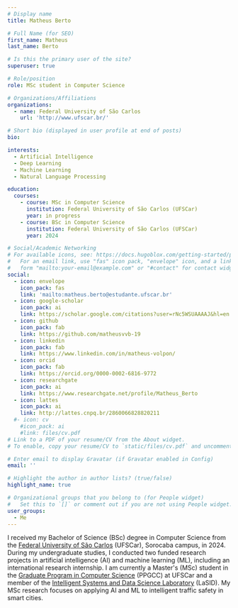 ```yaml
---
# Display name
title: Matheus Berto

# Full Name (for SEO)
first_name: Matheus
last_name: Berto

# Is this the primary user of the site?
superuser: true

# Role/position
role: MSc student in Computer Science

# Organizations/Affiliations
organizations:
  - name: Federal University of São Carlos
    url: 'http://www.ufscar.br/'

# Short bio (displayed in user profile at end of posts)
bio: 

interests:
  - Artificial Intelligence
  - Deep Learning
  - Machine Learning
  - Natural Language Processing

education:
  courses:
    - course: MSc in Computer Science
      institution: Federal University of São Carlos (UFSCar)
      year: in progress
    - course: BSc in Computer Science
      institution: Federal University of São Carlos (UFSCar)
      year: 2024

# Social/Academic Networking
# For available icons, see: https://docs.hugoblox.com/getting-started/page-builder/#icons
#   For an email link, use "fas" icon pack, "envelope" icon, and a link in the
#   form "mailto:your-email@example.com" or "#contact" for contact widget.
social:
  - icon: envelope
    icon_pack: fas
    link: 'mailto:matheus.berto@estudante.ufscar.br'
  - icon: google-scholar
    icon_pack: ai
    link: https://scholar.google.com/citations?user=rNc5WSUAAAAJ&hl=en
  - icon: github
    icon_pack: fab
    link: https://github.com/matheusvvb-19
  - icon: linkedin
    icon_pack: fab
    link: https://www.linkedin.com/in/matheus-volpon/
  - icon: orcid
    icon_pack: fab
    link: https://orcid.org/0000-0002-6816-9772
  - icon: researchgate
    icon_pack: ai
    link: https://www.researchgate.net/profile/Matheus_Berto
  - icon: lattes
    icon_pack: ai
    link: http://lattes.cnpq.br/2860066828820211
  #- icon: cv
    #icon_pack: ai
    #link: files/cv.pdf
# Link to a PDF of your resume/CV from the About widget.
# To enable, copy your resume/CV to `static/files/cv.pdf` and uncomment the lines below.

# Enter email to display Gravatar (if Gravatar enabled in Config)
email: ''

# Highlight the author in author lists? (true/false)
highlight_name: true

# Organizational groups that you belong to (for People widget)
#   Set this to `[]` or comment out if you are not using People widget.
user_groups:
  - Me
---
```


I received my Bachelor of Science (BSc) degree in Computer Science from the [Federal University of São Carlos](http://www.ufscar.br/) (UFSCar), Sorocaba campus, in 2024. During my undergraduate studies, I conducted two funded research projects in artificial intelligence (AI) and machine learning (ML), including an international research internship. I am currently a Master's (MSc) student in the [Graduate Program in Computer Science](https://www.ppgcc.ufscar.br/pt-br) (PPGCC) at UFSCar and a member of the [Intelligent Systems and Data Science Laboratory](https://lasid.dcomp.ufscar.br/) (LaSID). My MSc research focuses on applying AI and ML to intelligent traffic safety in smart cities.